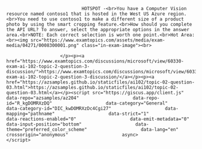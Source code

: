 <p class="card-text">
							
								HOTSPOT -<br>You have a Computer Vision resource named contoso1 that is hosted in the West US Azure region.<br>You need to use contoso1 to make a different size of a product photo by using the smart cropping feature.<br>How should you complete the API URL? To answer, select the appropriate options in the answer area.<br>NOTE: Each correct selection is worth one point.<br>Hot Area:<br><img src="https://www.examtopics.com/assets/media/exam-media/04271/0008300001.png" class="in-exam-image"><br>
							
						</p><p><a href="https://www.examtopics.com/discussions/microsoft/view/60330-exam-ai-102-topic-2-question-3-discussion/">https://www.examtopics.com/discussions/microsoft/view/60330-exam-ai-102-topic-2-question-3-discussion/</a></p><p><a href="https://azsamples.github.io/staticfiles/ai102/topic-02-question-03.html">https://azsamples.github.io/staticfiles/ai102/topic-02-question-03.html</a></p><script src="https://giscus.app/client.js"                    data-repo="azsamples/az204"                    data-repo-id="R_kgDOMRXzDQ"                    data-category="General"                    data-category-id="DIC_kwDOMRXzDc4Cgi27"                    data-mapping="pathname"                    data-strict="1"                    data-reactions-enabled="0"                    data-emit-metadata="0"                    data-input-position="bottom"                    data-theme="preferred_color_scheme"                    data-lang="en"                    crossorigin="anonymous"                    async>                    </script>